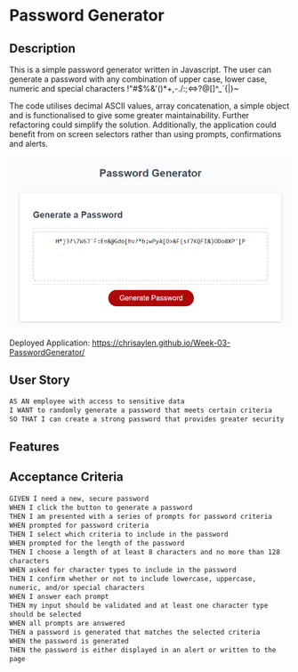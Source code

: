 # Password Generator

## Description

This is a simple password generator written in Javascript.  The user can generate a password with any combination of upper case, lower case, numeric and special characters     !"#$%&'()*+,-./:;<=>?@[\]^_`{|}~  

The code utilises decimal ASCII values, array concatenation, a simple object and is functionalised to give some greater maintainability.  Further refactoring could simplify the solution.  Additionally, the application could benefit from on screen selectors rather than using prompts, confirmations and alerts.

![Week-03-PasswordGenerator](./assets/images/screen_capture.PNG?raw=true "Screen Capture")

Deployed Application:  https://chrisaylen.github.io/Week-03-PasswordGenerator/

## User Story

```
AS AN employee with access to sensitive data
I WANT to randomly generate a password that meets certain criteria
SO THAT I can create a strong password that provides greater security
```

## Features


## Acceptance Criteria

```
GIVEN I need a new, secure password
WHEN I click the button to generate a password
THEN I am presented with a series of prompts for password criteria
WHEN prompted for password criteria
THEN I select which criteria to include in the password
WHEN prompted for the length of the password
THEN I choose a length of at least 8 characters and no more than 128 characters
WHEN asked for character types to include in the password
THEN I confirm whether or not to include lowercase, uppercase, numeric, and/or special characters
WHEN I answer each prompt
THEN my input should be validated and at least one character type should be selected
WHEN all prompts are answered
THEN a password is generated that matches the selected criteria
WHEN the password is generated
THEN the password is either displayed in an alert or written to the page
```